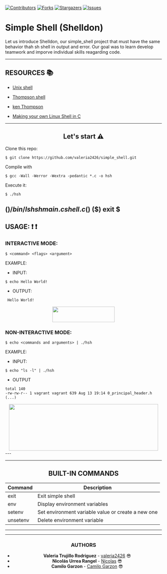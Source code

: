 [![Contributors][contributors-shield]][contributors-url]
[![Forks][forks-shield]][forks-url]
[![Stargazers][stars-shield]][stars-url]
[![Issues][issues-shield]][issues-url]




# Simple Shell (Shelldon)
Let us introduce Shelldon, our simple_shell project that must have the same behavior thah sh shell in output and error. Our goal was to learn develop teamwork and imporve individual skills reagarding code.


---
## RESOURCES :books:
</div>

* [Unix shell](https://www.geeksforgeeks.org/introduction-linux-shell-shell-scripting/)
* [Thompson shell](https://brennan.io/2015/01/16/write-a-shell-in-c/)

* [ken Thompson](https://medium.com/@josefgoodyear/building-a-linux-shell-in-c-8be5e109458b)

* [Making your own Linux Shell in C](https://www.geeksforgeeks.org/making-linux-shell-c/)

---
<div align="center">

## Let's start :warning:

</div>

Clone this repo:

```
$ git clone https://github.com/valeria2426/simple_shell.git
```

Compile with

```
$ gcc -Wall -Werror -Wextra -pedantic *.c -o hsh
```

Execute it:
```
$ ./hsh
```
($) /bin/ls
hsh main.c shell.c
($)
($) exit
$
---

## USAGE:  :heavy_exclamation_mark: :heavy_exclamation_mark:

</div>

### INTERACTIVE MODE:

```
$ <command> <flags> <argument>
```
EXAMPLE:

* INPUT:
```
$ echo Hello World!
```
* OUTPUT:
```
 Hello World!
```
<div align="center"><img src="images/hello_world.png" width="200" height="50" /> </div>

### NON-INTERACTIVE MODE:

```
$ echo <commands and arguments> | ./hsh
```
EXAMPLE:

* INPUT:
```
$ echo "ls -l" | ./hsh
```

* OUTPUT
```
total 140
-rw-rw-r-- 1 vagrant vagrant 639 Aug 13 19:14 0_principal_header.h
(...)
```
<div align="center"><img src="images/ls.png" width="480" height="150" /> </div>
---
<div align="center">

---

## BUILT-IN COMMANDS 



| Command | Description  |
| ------- | --- |
| exit | Exit simple shell|	
| env | Display environment variables |
| setenv | Set environment variable value or create a new one |
| unsetenv | Delete environment variable |


---

---

### AUTHORS
* **Valeria Trujillo Rodriguez** - [valeria2426](https://github.com/valeria2426) :sunglasses:
* **Nicolás Urrea Rangel** - [Nicolas](https://github.com/Nicolas) :sunglasses:
* **Camilo Garzon** - [Camilo Garzon](https://github.com/Dc-cpu-arch) :sunglasses:


[contributors-shield]: https://img.shields.io/github/contributors/valeria2426/simple_shell?style=flat-square
[contributors-url]: https://github.com/valeria2426/simple_shell/graphs/contributors
[forks-shield]: https://img.shields.io/github/forks/valeria2426/simple_shell.svg?style=flat-square
[forks-url]: https://github.com/valeria2426/simple_shell/network/members
[stars-shield]: https://img.shields.io/github/stars/valeria2426/simple_shell.svg?style=flat-square
[stars-url]: https://github.com/valeria2426/simple_shell/stargazers
[issues-shield]: https://img.shields.io/github/issues/valeria2426/simple_shell?style=flat-square
[issues-url]: https://github.com/valeria2426/simple_shell/issues

